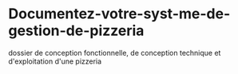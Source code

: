 # Documentez-votre-syst-me-de-gestion-de-pizzeria
dossier de conception fonctionnelle, de conception technique et d'exploitation d'une pizzeria
